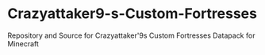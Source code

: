 # Crazyattaker9-s-Custom-Fortresses
Repository and Source for Crazyattaker'9s Custom Fortresses Datapack for Minecraft
